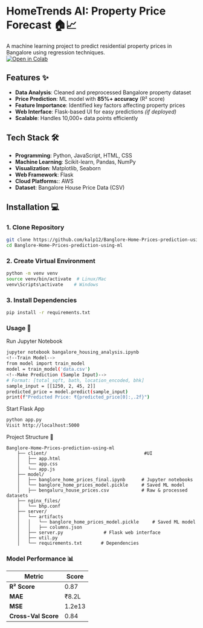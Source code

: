 # HomeTrends AI: Property Price Forecast 🏠📈

A machine learning project to predict residential property prices in Bangalore using regression techniques.  
[![Open in Colab](https://colab.research.google.com/assets/colab-badge.svg)](https://colab.research.google.com/github/kalp12/Banglore-Home-Prices-prediction-using-ml)  

## Features ✨
- **Data Analysis**: Cleaned and preprocessed Bangalore property dataset
- **Price Prediction**: ML model with **85%+ accuracy** (R² score)
- **Feature Importance**: Identified key factors affecting property prices
- **Web Interface**: Flask-based UI for easy predictions *(if deployed)*
- **Scalable**: Handles 10,000+ data points efficiently

## Tech Stack 🛠️
- **Programming**: Python, JavaScript, HTML, CSS
- **Machine Learning**: Scikit-learn, Pandas, NumPy
- **Visualization**: Matplotlib, Seaborn
- **Web Framework**: Flask
- **Cloud Platforms:**: AWS
- **Dataset**: Bangalore House Price Data (CSV)

## Installation 💻

### 1. Clone Repository
```bash
git clone https://github.com/kalp12/Banglore-Home-Prices-prediction-using-ml.git
cd Banglore-Home-Prices-prediction-using-ml
```
### 2. Create Virtual Environment
```bash
python -m venv venv
source venv/bin/activate  # Linux/Mac
venv\Scripts\activate    # Windows
```
### 3. Install Dependencies
```bash
pip install -r requirements.txt
```
### Usage 🚀
Run Jupyter Notebook
```bash
jupyter notebook bangalore_housing_analysis.ipynb
<!--Train Model-->
from model import train_model
model = train_model('data.csv')
<!--Make Prediction (Sample Input)-->
# Format: [total_sqft, bath, location_encoded, bhk]
sample_input = [[1250, 2, 45, 2]] 
predicted_price = model.predict(sample_input)
print(f"Predicted Price: ₹{predicted_price[0]:,.2f}")
```
Start Flask App
```bash
python app.py
Visit http://localhost:5000
```
Project Structure 📂

    Banglore-Home-Prices-prediction-using-ml
        ├── client/                                    #UI
        │   ├── app.html        
        │   └── app.css    
        │   └── app.js 
        ├── model/     
        │   ├── banglore_home_prices_final.ipynb      # Jupyter notebooks
        │   └── banglore_home_prices_model.pickle     # Saved ML model
        │   ├── bengaluru_house_prices.csv            # Raw & processed datasets
        ├── nginx_files/             
        │   └── bhp.conf
        ├── server/             
        │   └── artifacts
        │   │   └── banglore_home_prices_model.pickle     # Saved ML model
        │   │   ├── columns.json            
        │   ├── server.py               # Flask web interface
        │   ├── util.py
        │   └── requirements.txt       # Dependencies
### Model Performance 📊
| Metric            | Score   |
|------------------|---------|
| **R² Score**     | 0.87    |
| **MAE**         | ₹8.2L   |
| **MSE**         | 1.2e13  |
| **Cross-Val Score** | 0.84    |
